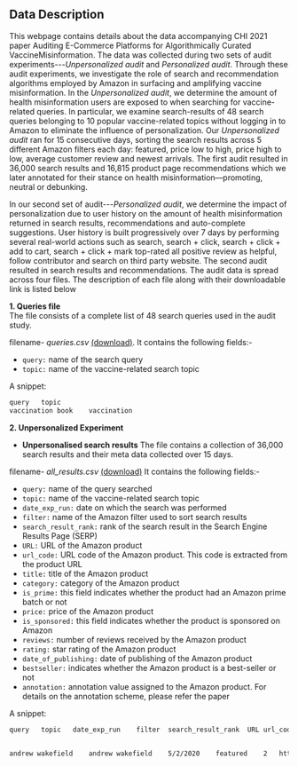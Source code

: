 ## Data Description
This webpage contains details about the data accompanying CHI 2021 paper Auditing E-Commerce Platforms for Algorithmically Curated VaccineMisinformation. The data was collected during two sets of audit experiments---<i>Unpersonalized audit</i> and <i>Personalized audit</i>. Through these audit experiments, we investigate the role of search and recommendation algorithms employed by Amazon in surfacing and amplifying vaccine misinformation. In the <i>Unpersonalized audit</i>, we determine the amount of health misinformation users are exposed to when searching for vaccine-related queries. In particular, we examine search-results of 48 search queries belonging to 10 popular vaccine-related topics without logging in to Amazon to eliminate the influence of personalization. Our <i>Unpersonalized audit</i> ran for 15 consecutive days, sorting the search results across 5 different Amazon filters each day: featured, price low to high, price high to low, average customer review and newest arrivals. The first audit resulted in 36,000 search results and 16,815 product page recommendations which we later annotated for their stance on health misinformation—promoting, neutral or debunking.
 
In our second set of audit---<i>Personalized audit</i>, we determine the impact of personalization due to user history on the amount of health misinformation returned in search results, recommendations and auto-complete suggestions. User history is built progressively over 7 days by performing several real-world actions such as search, search + click, search + click + add to cart, search + click + mark top-rated all positive review as helpful, follow contributor and search on third party website. The second audit resulted in  search results and  recommendations. The audit data is spread across four files. The description of each file along with their downloadable link is listed below
  
  
**1. Queries file**   
   The file consists of a complete list of 48 search queries used in the audit study. 
   
   filename- *queries.csv* [(download)](https://raw.githubusercontent.com/social-comp/AmazonAudit-data/main/queries.csv). It contains the following fields:-
  
  * ```query:``` name of the search query
  * ```topic:``` name of the vaccine-related search topic  
  
   A snippet:
   
```html
query	topic                                                                                  
vaccination book	vaccination
```


**2. Unpersonalized Experiment**
* __Unpersonalised search results__ 
The file contains a collection of 36,000 search results and their meta data collected over 15 days. 

filename- *all_results.csv* [(download)](https://github.com/social-comp/YouTubeAudit-data/blob/master/all_results.csv?raw=true) It contains the following fields:-
   * ```query:``` name of the query searched
   * ```topic:``` name of the vaccine-related search topic 
   * ```date_exp_run:``` date on which the search was performed
   * ```filter:``` name of the Amazon filter used to sort search results
   * ```search_result_rank:``` rank of the search result in the Search Engine Results Page (SERP)
   * ```URL:``` URL of the Amazon product
   * ```url_code:``` URL code of the Amazon product. This code is extracted from the product URL
   * ```title:``` title of the Amazon product
   * ```category:``` category of the Amazon product
   * ```is_prime:``` this field indicates whether the product had an Amazon prime batch or not
   * ```price:``` price of the Amazon product
   * ```is_sponsored:``` this field indicates whether the product is sponsored on Amazon
   * ```reviews:``` number of reviews received by the Amazon product
   * ```rating:``` star rating of the Amazon product
   * ```date_of_publishing:```	date of publishing of the Amazon product
   * ```bestseller:``` indicates whether the Amazon product is a best-seller or not
   * ```annotation:``` annotation value assigned to the Amazon product. For details on the annotation scheme, please refer the paper

A snippet:

```html
query	topic	date_exp_run	filter	search_result_rank	URL	url_code	title	category	is_prime	price	is_sponsored	reviews	rating	date_of_publishing	bestseller	annotation
                                                        

andrew wakefield	andrew wakefield	5/2/2020	featured	2	http://www.amazon.com/Vaccine-Court-Americas-Compensation-Program/dp/1629144525/ref=sr_1_2?dchild=1&keywords=andrew+wakefield&qid=1588435229&sr=8-2	1629144525	The Vaccine Court: The Dark Truth of America's Vaccine Injury Compensation Program	Books	Y	$24.49 	N	28 ratings	5.0 out of 5 stars	11-Nov-14	N	1
```
